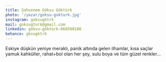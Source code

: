 ```yaml
---
title: Şahsenem Göksu Göktürk
photo: '/yazar/goksu-gokturk.jpg'
instagram: goksugktrk
mail: goksugturk@gmail.com
linkedin: göksu-göktürk-668580188
behance: gksugktrk
---
```

Eskiye düşkün yeniye meraklı, panik altında gelen ilhamlar, kısa saçlar yamuk kahküller, rahat+bol olan her şey, sulu boya ve tüm güzel renkler...